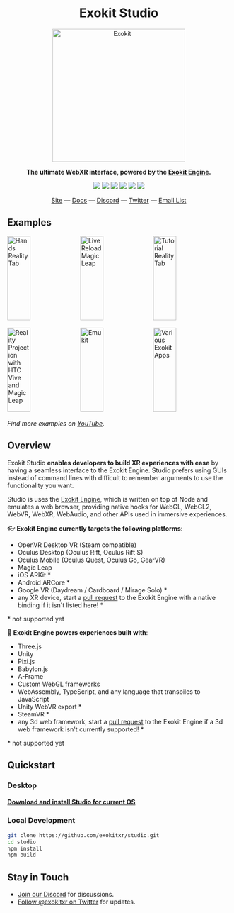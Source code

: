 <h1 align="center">Exokit Studio</h1>
<p align="center"><a href="https://exokit.org" target="_blank"><img width="300" height="300" alt="Exokit" src="assets/icon.png"/></a></p>
<p align="center"><b>The ultimate WebXR interface, powered by the <a href="https://github.com/exokitxr/exokit">Exokit Engine</a>.</b></p>

<p align="center">
  <a href="https://github.com/exokitxr/studio/releases"><img src="https://img.shields.io/github/downloads/exokitxr/studio/total.svg"></a>
  <a href="https://www.npmjs.com/package/exokit-studio"><img src="https://img.shields.io/npm/v/exokit-studio.svg"></a>
  <a href="https://github.com/exokitxr/studio/issues"><img src="https://img.shields.io/github/issues/exokitxr/studio.svg"></a>
  <a href="https://github.com/exokitxr/studio"><img src="https://img.shields.io/github/forks/exokitxr/studio.svg"></a>
  <a href="https://github.com/exokitxr/studio"><img src="https://img.shields.io/github/stars/exokitxr/studio.svg"></a>
  <a href="https://twitter.com/exokitxr"><img src="https://img.shields.io/twitter/follow/exokitxr.svg?style=social"></a>
</p>

<div align="center">
  <a href="https://exokit.org">Site</a>
  &mdash;
  <a href="https://exokit.org/docs/">Docs</a>
  &mdash;
  <a href="https://discordapp.com/invite/Apk6cZN">Discord</a>
  &mdash;
  <a href="https://twitter.com/exokitxr">Twitter</a>
  &mdash;
  <a href="http://eepurl.com/dFiLMz">Email List</a>
</div>

## Examples

<a href="https://youtu.be/cd_DEwCDF6U"><img alt="Hands Reality Tab" target="_blank" src="https://user-images.githubusercontent.com/29695350/58765576-07fb0700-853a-11e9-9d16-42abbef42014.PNG" height="190" width="32%"></a>
<a href="https://youtu.be/b-UKSg0QCRE"><img alt="Live Reload Magic Leap" target="_blank" src="https://user-images.githubusercontent.com/29695350/58765576-07fb0700-853a-11e9-9d16-42abbef42014.PNG" height="190" width="32%"></a>
<a href="https://youtu.be/O1xA1r5SZUM"><img alt="Tutorial Reality Tab" target="_blank" src="https://user-images.githubusercontent.com/29695350/58765576-07fb0700-853a-11e9-9d16-42abbef42014.PNG" height="190" width="32%"></a>

<a href="https://www.youtube.com/watch?v=m_QntqZmd_Q"><img alt="Reality Projection with HTC Vive and Magic Leap" target="_blank" src="https://user-images.githubusercontent.com/29695350/58765577-09c4ca80-853a-11e9-8db2-46e26a9aad8b.PNG" height="190" width="32%"></a>
<a href="https://youtu.be/i0MXRCNkdB4"><img alt="Emukit" target="_blank" src="https://user-images.githubusercontent.com/29695350/58765577-09c4ca80-853a-11e9-8db2-46e26a9aad8b.PNG" height="190" width="32%"></a>
<a href="https://exokit.org/"><img alt="Various Exokit Apps" target="_blank" src="https://user-images.githubusercontent.com/29695350/58765577-09c4ca80-853a-11e9-8db2-46e26a9aad8b.PNG" height="190" width="32%"></a>

*Find more examples on [YouTube](https://www.youtube.com/channel/UC87Q7_5ooY8FSLwOec52ZPQ).*


## Overview

Exokit Studio **enables developers to build XR experiences with ease** by having a seamless interface to the Exokit Engine. Studio prefers using GUIs instead of command lines with difficult to remember arguments to use the functionality you want.

Studio is uses the [Exokit Engine](https://github.com/exokitxr/exokit), which is written on top of Node and emulates a web browser, providing native hooks for WebGL, WebGL2, WebVR, WebXR, WebAudio, and other APIs used in immersive experiences.

:eyeglasses: **Exokit Engine currently targets the following platforms**:
* OpenVR Desktop VR (Steam compatible)
* Oculus Desktop (Oculus Rift, Oculus Rift S)
* Oculus Mobile (Oculus Quest, Oculus Go, GearVR)
* Magic Leap
* iOS ARKit *
* Android ARCore *
* Google VR (Daydream / Cardboard / Mirage Solo) *
* any XR device, start a [pull request](https://github.com/exokitxr/exokit/compare) to the Exokit Engine with a native binding if it isn't listed here! *

\* not supported yet

:electric_plug: **Exokit Engine powers experiences built with**:
* Three.js
* Unity
* Pixi.js
* Babylon.js
* A-Frame
* Custom WebGL frameworks
* WebAssembly, TypeScript, and any language that transpiles to JavaScript
* Unity WebVR export *
* SteamVR *
* any 3d web framework, start a [pull request](https://github.com/exokitxr/exokit/compare) to the Exokit Engine if a 3d web framework isn't currently supported! *

\* not supported yet

## Quickstart

### Desktop
<h4><a href="https://get.exokit.org">Download and install Studio for current OS</a></h4>

### Local Development

```sh
git clone https://github.com/exokitxr/studio.git
cd studio
npm install
npm build
```

## Stay in Touch

- [Join our Discord](https://discord.gg/Apk6cZN) for discussions.
- [Follow @exokitxr on Twitter](https://twitter.com/exokitxr) for updates.
